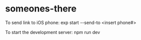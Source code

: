 # someones-there

To send link to iOS phone:
exp start --send-to <insert phone#>

To start the development server:
npm run dev
